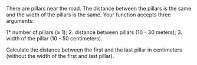 There are pillars near the road. The distance between the pillars is the same and the width of the pillars is the same. Your function accepts three arguments:

1* number of pillars (≥ 1);
2. distance between pillars (10 - 30 meters);
3. width of the pillar (10 - 50 centimeters).

Calculate the distance between the first and the last pillar in centimeters (without the width of the first and last pillar).
